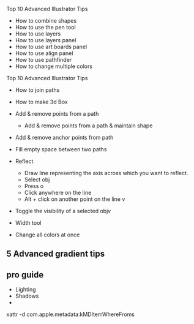 Top 10 Advanced Illustrator Tips

- How to combine shapes
- How to use the pen tool
- How to use layers
- How to use layers panel
- How to use art boards panel
- How to use align panel
- How to use pathfinder
- How to change multiple colors

Top 10 Advanced Illustrator Tips

- How to join paths
- How to make 3d Box

- Add & remove points from a path
  - Add & remove points from a path & maintain shape
- Add & remove anchor points from path

- Fill empty space between two paths

- Reflect

  - Draw line representing the axis across which you want to reflect.
  - Select obj
  - Press o
  - Click anywhere on the line
  - Alt + click on another point on the line
    v

- Toggle the visibility of a selected objv
- Width tool
- Change all colors at once

## 5 Advanced gradient tips

## pro guide

- Lighting
- Shadows
-

xattr -d com.apple.metadata:kMDItemWhereFroms
